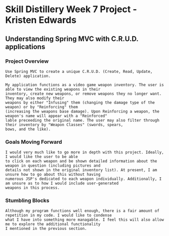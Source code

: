 # Skill Distillery Week 7 Project - Kristen Edwards

## Understanding Spring MVC with C.R.U.D. applications


### Project Overview
    
    Use Spring MVC to create a unique C.R.U.D. (Create, Read, Update, Delete) application. 
    
    My application functions as a video game weapon inventory. The user is able to view the existing weapons in their 
    inventory, create new weapons, or remove weapons they no longer want. They may also modify their 
    weapons by either "Infusing" them (changing the damage type of the weapon) or by "Reinforcing" them 
    (increasing the weapons base damage). Upon Reinforcing a weapon, the weapon's name will appear with a "Reinforced"
    lable preceeding the original name. The user may also filter through their inventory by "Weapon Classes" (swords, spears,
    bows, and the like).
    
### Goals Moving Forward

    I would very much like to go more in depth with this project. Ideally, I would like the user to be able
    to click on each weapon and be shown detailed information about the weapon in question (including pictures and
    details not shown in the original inventory list). At present, I am unsure how to go about this without having 
    numerous JSP's dedicated to each weapon individually. Additionally, I am unsure as to how I would include user-generated
    weapons in this process.
    
### Stumbling Blocks

    Although my program functions well enough, there is a fair amount of repetition in my code. I would like to condense
    what I have into something more managable. I feel this will also allow me to explore the additional functionality
    I mentioned in the previous section.
